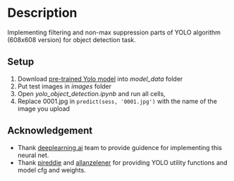 # Description

Implementing filtering and non-max suppression parts of YOLO algorithm (608x608 version) for object detection task.

## Setup

1. Download [pre-trained Yolo model](https://pjreddie.com/darknet/yolo/) into *model_data* folder
2. Put test images in *images* folder
3. Open *yolo_object_detection.ipynb* and run all cells, 
4. Replace 0001.jpg in `predict(sess, '0001.jpg')` with the name of the image you upload 

## Acknowledgement

- Thank [deeplearning.ai](https://www.deeplearning.ai/) team to provide guidence for implementing this neural net.
- Thank [pjreddie](https://pjreddie.com/darknet/yolo/) and [allanzelener](https://github.com/allanzelener/YAD2K/pull/154/commits) for providing YOLO utility functions and model cfg and weights.

